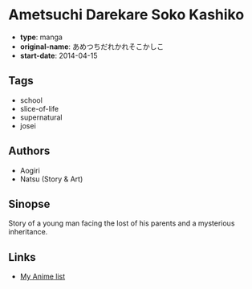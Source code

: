 # Ametsuchi Darekare Soko Kashiko

-   **type**: manga
-   **original-name**: あめつちだれかれそこかしこ
-   **start-date**: 2014-04-15

## Tags

-   school
-   slice-of-life
-   supernatural
-   josei

## Authors

-   Aogiri
-   Natsu (Story & Art)

## Sinopse

Story of a young man facing the lost of his parents and a mysterious inheritance.

## Links

-   [My Anime list](https://myanimelist.net/manga/95523/Ametsuchi_Darekare_Soko_Kashiko)
